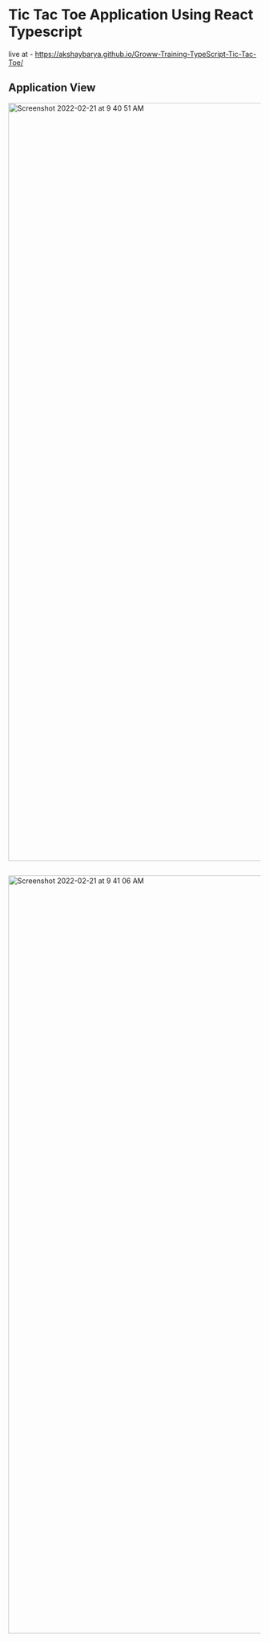 # Tic Tac Toe Application Using React Typescript

live at - https://akshaybarya.github.io/Groww-Training-TypeScript-Tic-Tac-Toe/

## Application View

<img width="1512" alt="Screenshot 2022-02-21 at 9 40 51 AM" src="https://user-images.githubusercontent.com/76679278/154887930-f4262a3e-12d9-4aed-a43c-aa48776f98b2.png">

##

<img width="1512" alt="Screenshot 2022-02-21 at 9 41 06 AM" src="https://user-images.githubusercontent.com/76679278/154887975-877408f2-def9-4a17-bdf8-21eda4f9099d.png">
